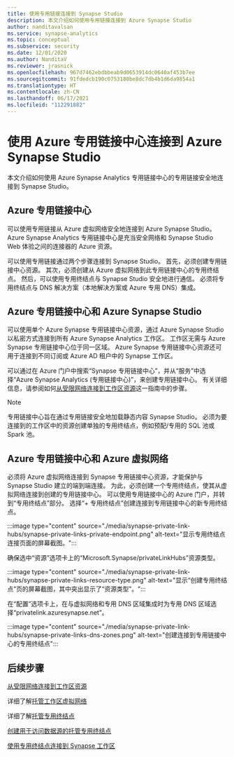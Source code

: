 ```yaml
---
title: 使用专用链接连接到 Synapse Studio
description: 本文介绍如何使用专用链接连接到 Azure Synapse Studio
author: nanditavalsan
ms.service: synapse-analytics
ms.topic: conceptual
ms.subservice: security
ms.date: 12/01/2020
ms.author: NanditaV
ms.reviewer: jrasnick
ms.openlocfilehash: 967d7462ebdbbeab9d0653914dc0640af453b7ee
ms.sourcegitcommit: 91fdedcb190c0753180be8dc7db4b1d6da9854a1
ms.translationtype: HT
ms.contentlocale: zh-CN
ms.lasthandoff: 06/17/2021
ms.locfileid: "112291882"
---
```

# <a name="connect-to-azure-synapse-studio-using-azure-private-link-hubs"></a>使用 Azure 专用链接中心连接到 Azure Synapse Studio 

本文介绍如何使用 Azure Synapse Analytics 专用链接中心的专用链接安全地连接到 Synapse Studio。 

## <a name="azure-private-link-hubs"></a>Azure 专用链接中心 
可以使用专用链接从 Azure 虚拟网络安全地连接到 Azure Synapse Studio。 Azure Synapse Analytics 专用链接中心是充当安全网络和 Synapse Studio Web 体验之间的连接器的 Azure 资源。 

可以使用专用链接通过两个步骤连接到 Synapse Studio。 首先，必须创建专用链接中心资源。 其次，必须创建从 Azure 虚拟网络到此专用链接中心的专用终结点。 然后，可以使用专用终结点与 Synapse Studio 安全地进行通信。 必须将专用终结点与 DNS 解决方案（本地解决方案或 Azure 专用 DNS）集成。 

## <a name="azure-private-links-hubs-and-azure-synapse-studio"></a>Azure 专用链接中心和 Azure Synapse Studio
可以使用单个 Azure Synapse 专用链接中心资源，通过 Azure Synapse Studio 以私密方式连接到所有 Azure Synapse Analytics 工作区。 工作区无需与 Azure Synapse 专用链接中心位于同一区域。 Azure Synapse 专用链接中心资源还可用于连接到不同订阅或 Azure AD 租户中的 Synapse 工作区。

可以通过在 Azure 门户中搜索“Synapse 专用链接中心”，并从“服务”中选择“Azure Synapse Analytics (专用链接中心)”，来创建专用链接中心。 有关详细信息，请参阅如何[从受限网络连接到工作区资源](./how-to-connect-to-workspace-from-restricted-network.md)这一指南中的步骤。

>[!NOTE]
>专用链接中心旨在通过专用链接安全地加载静态内容 Synapse Studio。 必须为要连接到的工作区中的资源创建单独的专用终结点，例如预配/专用的 SQL 池或 Spark 池。 

## <a name="azure-private-links-hubs-and-azure-virtual-network"></a>Azure 专用链接中心和 Azure 虚拟网络
必须将 Azure 虚拟网络连接到 Synapse 专用链接中心资源，才能保护与 Synapse Studio 建立的端到端连接。 为此，必须创建一个专用终结点，使其从虚拟网络连接到创建的专用链接中心。 可以使用专用链接中心的 Azure 门户，并转到“专用终结点”部分。 选择“+ 专用终结点”创建连接到专用链接中心的新专用终结点。

:::image type="content" source="./media/synapse-private-link-hubs/synapse-private-links-private-endpoint.png" alt-text="显示专用终结点连接页面的屏幕截图。":::

确保选中“资源”选项卡上的“Microsoft.Synapse/privateLinkHubs”资源类型。

:::image type="content" source="./media/synapse-private-link-hubs/synapse-private-links-resource-type.png" alt-text="显示“创建专用终结点”页的屏幕截图，其中突出显示了“资源类型”。":::

在“配置”选项卡上，在与虚拟网络和专用 DNS 区域集成时为专用 DNS 区域选择“privatelink.azuresynapse.net”。

:::image type="content" source="./media/synapse-private-link-hubs/synapse-private-links-dns-zones.png" alt-text="创建连接到专用链接中心的专用终结点":::

## <a name="next-steps"></a>后续步骤

[从受限网络连接到工作区资源](./how-to-connect-to-workspace-from-restricted-network.md)

详细了解[托管工作区虚拟网络](./synapse-workspace-managed-vnet.md)

详细了解[托管专用终结点](./synapse-workspace-managed-private-endpoints.md)

[创建用于访问数据源的托管专用终结点](./how-to-create-managed-private-endpoints.md)

[使用专用终结点连接到 Synapse 工作区](./how-to-connect-to-workspace-with-private-links.md)

